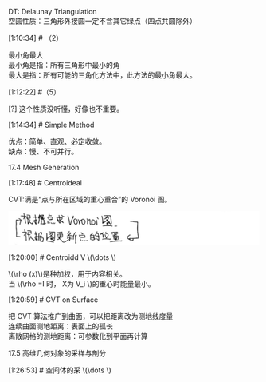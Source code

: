 
DT: Delaunay Triangulation     
空圆性质：三角形外接圆一定不含其它绿点（四点共圆除外）    


[1:10:34] # （2）     

最小角最大    
最小角是指：所有三角形中最小的角      
最大是指：所有可能的三角化方法中，此方法的最小角最大。    


[1:12:22] #（5）     

[?] 这个性质没听懂，好像也不重要。    


[1:14:34] # Simple Method     

优点：简单、直观、必定收敛。    
缺点：慢、不可并行。    

17.4 Mesh Generation     

[1:17:48] # Centroideal    

CVT:满是“点与所在区域的重心重合”的 Voronoi 图。    

![](../RAW/83-1.png)  


[1:20:00] # Centroidd V \\(\dots \\)     

\\(\rho (x)\\)是种加权，用于内容相关。    
当 \\(\rho =I 时， X为 V_i \\)的重心时能量最小。    


[1:20:59] # CVT on Surface    

把 CVT 算法推广到曲面，可以把距离改为测地线度量     
连续曲面测地距离：表面上的孤长    
离散网格的测地距离：可参数化到平面再计算    

17.5 高维几何对象的采样与剖分     


[1:26:53] # 空间体的采 \\(\dots \\)     

